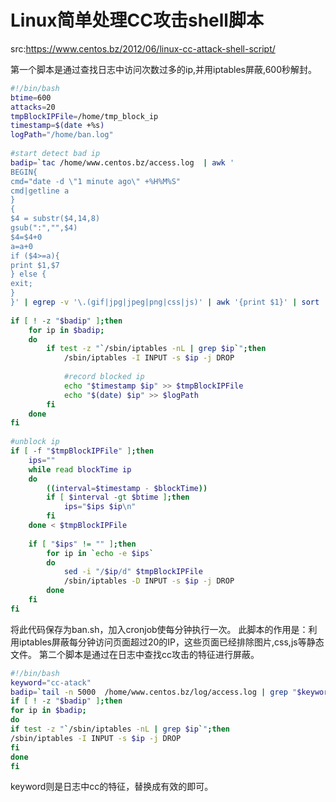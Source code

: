 # Linux简单处理CC攻击shell脚本

src:https://www.centos.bz/2012/06/linux-cc-attack-shell-script/



第一个脚本是通过查找日志中访问次数过多的ip,并用iptables屏蔽,600秒解封。

```bash
#!/bin/bash
btime=600
attacks=20
tmpBlockIPFile=/home/tmp_block_ip
timestamp=$(date +%s)
logPath="/home/ban.log"
 
#start detect bad ip
badip=`tac /home/www.centos.bz/access.log  | awk '
BEGIN{
cmd="date -d \"1 minute ago\" +%H%M%S"
cmd|getline a
}
{
$4 = substr($4,14,8)
gsub(":","",$4)
$4=$4+0
a=a+0
if ($4>=a){
print $1,$7
} else {
exit;
}
}' | egrep -v '\.(gif|jpg|jpeg|png|css|js)' | awk '{print $1}' | sort | uniq -c | awk -v t="$attacks" '{$1=$1+0;t=t+0;if ($1>=t) print $2}'`
 
if [ ! -z "$badip" ];then
    for ip in $badip;
    do
        if test -z "`/sbin/iptables -nL | grep $ip`";then
            /sbin/iptables -I INPUT -s $ip -j DROP
 
            #record blocked ip
            echo "$timestamp $ip" >> $tmpBlockIPFile
            echo "$(date) $ip" >> $logPath
        fi
    done
fi
 
#unblock ip
if [ -f "$tmpBlockIPFile" ];then
    ips=""
    while read blockTime ip
    do
        ((interval=$timestamp - $blockTime))
        if [ $interval -gt $btime ];then
            ips="$ips $ip\n"
        fi   
    done < $tmpBlockIPFile
 
    if [ "$ips" != "" ];then
        for ip in `echo -e $ips`
        do
            sed -i "/$ip/d" $tmpBlockIPFile
            /sbin/iptables -D INPUT -s $ip -j DROP
        done
    fi
fi
```

将此代码保存为ban.sh，加入cronjob使每分钟执行一次。
此脚本的作用是：利用iptables屏蔽每分钟访问页面超过20的IP，这些页面已经排除图片,css,js等静态文件。
第二个脚本是通过在日志中查找cc攻击的特征进行屏蔽。

```bash
#!/bin/bash
keyword="cc-atack"
badip=`tail -n 5000  /home/www.centos.bz/log/access.log | grep "$keyword"  | awk '{print $1}' | sort | uniq -c | sort -nr | awk '{print $2}'`
if [ ! -z "$badip" ];then
for ip in $badip;
do
if test -z "`/sbin/iptables -nL | grep $ip`";then
/sbin/iptables -I INPUT -s $ip -j DROP
fi
done
fi
```
keyword则是日志中cc的特征，替换成有效的即可。
